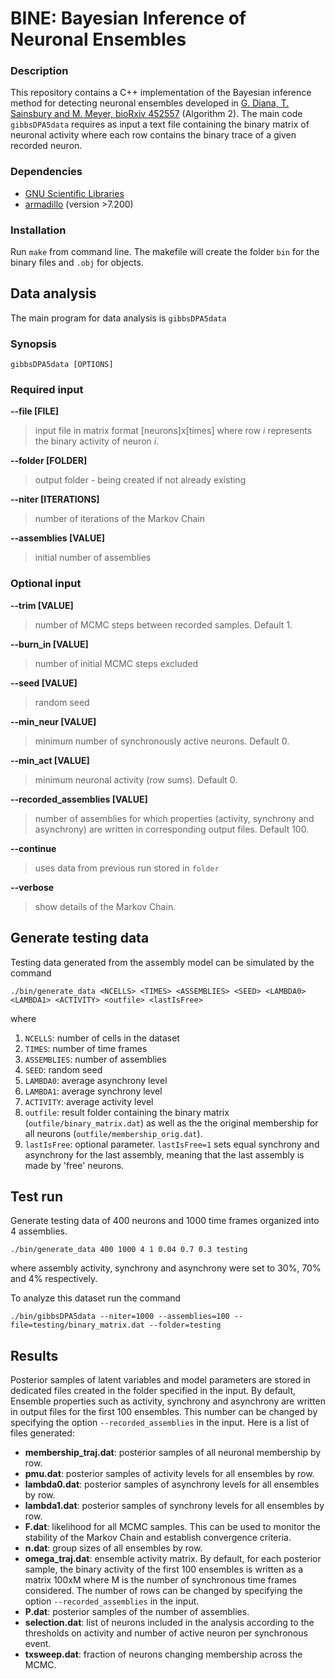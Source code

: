# BINE: Bayesian Inference of Neuronal Ensembles

### Description

This repository contains a C++ implementation of the Bayesian inference method for detecting neuronal ensembles developed in [G. Diana, T. Sainsbury and M. Meyer, bioRxiv 452557](https://doi.org/10.1101/452557) (Algorithm 2). The main code `gibbsDPA5data` requires as input a text file containing the binary matrix of neuronal activity where each row contains the binary trace of a given recorded neuron.  

### Dependencies
* [GNU Scientific Libraries](https://www.gnu.org/software/gsl/)
* [armadillo](http://arma.sourceforge.net/) (version >7.200)

### Installation
Run `make` from command line. The makefile will create the folder `bin` for the binary files and `.obj` for objects.

## Data analysis
The main program for data analysis is `gibbsDPA5data`

### Synopsis
``` 
gibbsDPA5data [OPTIONS]
```

### Required input
**--file [FILE]**

> input file in matrix format [neurons]x[times] where row *i* represents the binary activity of neuron *i*.

**--folder [FOLDER]**

> output folder - being created if not already existing 

**--niter [ITERATIONS]**

> number of iterations of the Markov Chain

**--assemblies [VALUE]**

> initial number of assemblies

### Optional input

**--trim [VALUE]**

> number of MCMC steps between recorded samples. Default 1. 

**--burn_in [VALUE]**

> number of initial MCMC steps excluded

**--seed [VALUE]**

> random seed

**--min_neur [VALUE]**

> minimum number of synchronously active neurons. Default 0.

**--min_act [VALUE]**

> minimum neuronal activity (row sums). Default 0.

**--recorded_assemblies [VALUE]**

> number of assemblies for which properties (activity, synchrony and asynchrony) are written in corresponding output files. Default 100.

**--continue**

> uses data from previous run stored in `folder`

**--verbose**

> show details of the Markov Chain.

## Generate testing data
Testing data generated from the assembly model can be simulated by the command

```
./bin/generate_data <NCELLS> <TIMES> <ASSEMBLIES> <SEED> <LAMBDA0> <LAMBDA1> <ACTIVITY> <outfile> <lastIsFree>
```

where 

1. `NCELLS`: number of cells in the dataset
1. `TIMES`: number of time frames
1. `ASSEMBLIES`: number of assemblies
1. `SEED`: random seed
1. `LAMBDA0`: average asynchrony level
1. `LAMBDA1`: average synchrony level
1. `ACTIVITY`: average activity level
1. `outfile`: result folder containing the binary matrix (`outfile/binary_matrix.dat`) as well as the the original membership for all neurons (`outfile/membership_orig.dat`).
1. `lastIsFree`: optional parameter. `lastIsFree=1` sets equal synchrony and asynchrony for the last assembly, meaning that the last assembly is made by 'free' neurons.


## Test run
Generate testing data of 400 neurons and 1000 time frames organized into 4 assemblies.

```
./bin/generate_data 400 1000 4 1 0.04 0.7 0.3 testing
```

where assembly activity, synchrony and asynchrony were set to 30%, 70% and 4% respectively.

To analyze this dataset run the command

```
./bin/gibbsDPA5data --niter=1000 --assemblies=100 --file=testing/binary_matrix.dat --folder=testing
```

## Results
Posterior samples of latent variables and model parameters are stored in dedicated files created in the folder specified in the input. By default, Ensemble properties such as activity, synchrony and asynchrony are written in output files for the first 100 ensembles. This number can be changed by specifying the option `--recorded_assemblies` in the input. Here is a list of files generated:

* **membership_traj.dat**: posterior samples of all neuronal membership by row. 
* **pmu.dat**: posterior samples of activity levels for all ensembles by row.
* **lambda0.dat**: posterior samples of asynchrony levels for all ensembles by row.
* **lambda1.dat**: posterior samples of synchrony levels for all ensembles by row.
* **F.dat**: likelihood for all MCMC samples. This can be used to monitor the stability of the Markov Chain and establish convergence criteria.
* **n.dat**: group sizes of all ensembles by row.
* **omega_traj.dat**: ensemble activity matrix. By default, for each posterior sample, the binary activity of the first 100 ensembles is written as a matrix 100xM where M is the number of synchronous time frames considered. The number of rows can be changed by specifying the option `--recorded_assemblies` in the input.
* **P.dat**: posterior samples of the number of assemblies. 
* **selection.dat**: list of neurons included in the analysis according to the thresholds on activity and number of active neuron per synchronous event.
* **txsweep.dat**: fraction of neurons changing membership across the MCMC.
